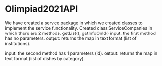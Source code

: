 # Olimpiad2021API
We have created a service package in which we created classes to implement the service functionality.
Created class ServiceCompanies in which there are 2 methods: getList(), getInfoOnId()
input: the first method has no parameters.
output: returns the map in text format (list of institutions).

input: the second method has 1 parameters (id).
output: returns the map in text format (list of dishes by category).


